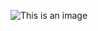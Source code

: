 ![This is an image](https://github.com/TifanyAlmeida/figma-readme-github/blob/main/Group%20115.png)
